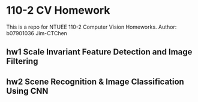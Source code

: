 # 110-2 CV Homework
This is a repo for NTUEE 110-2 Computer Vision Homeworks.
Author: b07901036 Jim-CTChen

## hw1 Scale Invariant Feature Detection and Image Filtering

## hw2 Scene Recognition & Image Classification Using CNN
